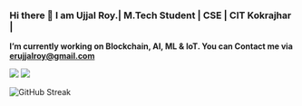 ### Hi there 👋 I am Ujjal Roy.| M.Tech Student | CSE | CIT Kokrajhar |
 **I’m currently working on Blockchain, AI, ML & IoT. 
 You can Contact me via erujjalroy@gmail.com**

<!--
**UjjalRoy22/UjjalRoy22** is a ✨ _special_ ✨ repository because its `README.md` (this file) appears on your GitHub profile.

Here are some ideas to get you started:

![](https://komarev.com/ghpvc/?username=UjjalRoy22)

-
-->
![](https://raw.githubusercontent.com/UjjalRoy22/github-stats/master/generated/overview.svg)
![](https://raw.githubusercontent.com/UjjalRoy22/github-stats/master/generated/languages.svg)


![GitHub Streak](https://api.githubtrends.io/user/svg/UjjalRoy22/langs?time_range=one_year&use_percent=True&theme=bright_lights)

